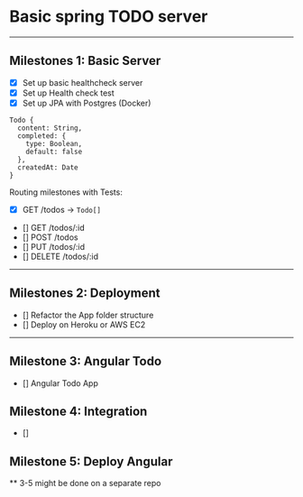 # Basic spring TODO server

---

## Milestones 1: Basic Server

- [X] Set up basic healthcheck server
- [X] Set up Health check test
- [X] Set up JPA with Postgres (Docker)

```
Todo { 
  content: String,
  completed: {
    type: Boolean,
    default: false
  },
  createdAt: Date
}
```

Routing milestones with Tests:
- [X] GET /todos -> `Todo[]`
- [] GET /todos/:id 
- [] POST /todos 
- [] PUT /todos/:id 
- [] DELETE /todos/:id

--- 

## Milestones 2: Deployment
- [] Refactor the App folder structure
- [] Deploy on Heroku or AWS EC2


---

## Milestone 3: Angular Todo
- [] Angular Todo App

## Milestone 4: Integration
- []

## Milestone 5: Deploy Angular

** 3-5 might be done on a separate repo
